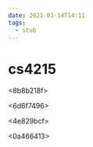 ```yaml
---
date: 2021-01-14T14:11
tags: 
  - stub
---
```


# cs4215

<8b8b218f>

<6d6f7496>

<4e829bcf>

<0a466413>
